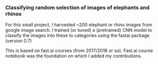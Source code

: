 ### Classifying random selection of images of elephants and rhinos

For this small project, I harvested ~200 elephant or rhino images from google image search. I trained (or tuned) a (pretrained) CNN model to classify the images into these to categories using the fastai package (version 0.7)

This is based on fast.ai courses (from 2017/2018 or so). Fast.ai course notebook was the foundation on which I added my contributions.
